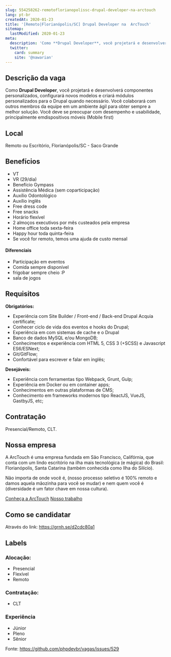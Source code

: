 ```yaml
---
slug: 554258262-remotoflorianopolissc-drupal-developer-na-arctouch
lang: pt-br
createdAt: 2020-01-23
title: '[Remoto|Florianópolis/SC] Drupal Developer na  ArcTouch'
sitemap:
  lastModified: 2020-01-23
meta:
  description: 'Como **Drupal Developer**, você projetará e desenvolverá componentes personalizados, configurará novos modelos e criará módulos personalizados para o Drupal quando necessário. Você colaborará com outros membros da equipe em um ambiente ágil para obter sempre a melhor solução. Você deve se preocupar com desempenho e usabilidade, principalmente emdispositivos móveis (Mobile first)'
  twitter:
    card: summary
    site: '@nawarian'
---
```


<!--
==================================================
POR FAVOR, SÓ POSTE SE A VAGA FOR PARA DESENVOLVEDOR(A) PHP!

Não faça distinção de gênero no titulo da vaga.

Use: "PHP Developer" ao invés de "Desenvolvedor PHP" \o/

Exemplo: `[São Paulo/SP] PHP Developer na Nome da Empresa`

Evite fugir do padrão, isso só dá trabalho aos administradores,
pois os títulos são padronizados.
==================================================
-->
## Descrição da vaga

Como **Drupal Developer**, você projetará e desenvolverá componentes personalizados, configurará novos modelos e criará módulos personalizados para o Drupal quando necessário. Você colaborará com outros membros da equipe em um ambiente ágil para obter sempre a melhor solução. Você deve se preocupar com desempenho e usabilidade, principalmente emdispositivos móveis (Mobile first)

## Local

Remoto ou Escritório, Florianópolis/SC - Saco Grande

## Benefícios

- VT
- VR (29/dia)
- Benefício Gympass
- Assistência Médica (sem coparticipação)
- Auxílio Odontológico
- Auxílio inglês
- Free dress code
- Free snacks
- Horário flexível
- 2 almoços executivos por mês custeados pela empresa
- Home office toda sexta-feira
- Happy hour toda quinta-feira
- Se você for remoto, temos uma ajuda de custo mensal

#### Diferenciais

- Participação em eventos
- Comida sempre disponível
- frigobar sempre cheio :P
- sala de jogos

## Requisitos

**Obrigatórios:**
- Experiência com Site Builder / Front-end / Back-end Drupal Acquia certificate;
- Conhecer ciclo de vida dos eventos e hooks do Drupal;
- Experiência em com sistemas de cache e o Drupal
- Banco de dados MySQL e/ou MongoDB;
- Conhecimentos e experiência com HTML 5, CSS 3 (+SCSS) e Javascript ES6/ESNext;
- Git/GitFlow;
- Confortável para escrever e falar em inglês;

**Desejáveis:**
- Experiência com ferramentas tipo Webpack, Grunt, Gulp;
- Experiência em Docker ou em container apps;
- Conhecimentos em outras plataformas de CMS;
- Conhecimento em frameworks modernos tipo ReactJS, VueJS, GastbyJS, etc;

## Contratação

Presencial/Remoto, CLT.

## Nossa empresa

A ArcTouch é uma empresa fundada em São Francisco, Califórnia, que conta com um lindo escritório na ilha mais tecnológica (e mágica) do Brasil: Florianópolis, Santa Catarina (também conhecida como Ilha do Silício).

Não importa de onde você é, (nosso processo seletivo é 100% remoto e damos aquela mãozinha para você se mudar) e nem quem você é (diversidade é um fator chave em nossa cultura).

[Conheça a ArcTouch](https://youtu.be/41FTQXlV1EA)
[Nosso trabalho](https://arctouch.com/portfolio/)

## Como se candidatar

Através do link: https://grnh.se/d2cdc80a1

## Labels

<!-- Escolha abaixo, apague as que não fizerem sentido: -->
### Alocação:
- Presencial
- Flexível
- Remoto

### Contratação:
- CLT

### Experiência
- Júnior
- Pleno
- Sênior

Fonte: https://github.com/phpdevbr/vagas/issues/529